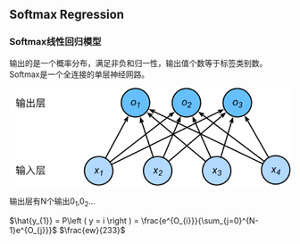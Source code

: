 ## Softmax Regression 



### Softmax线性回归模型

输出的是一个概率分布，满足非负和归一性，输出值个数等于标签类别数。Softmax是一个全连接的单层神经网路。

![img](../Images/3.4_softmaxreg.svg)

输出层有N个输出$0_{1}$,$0_{2}$...


$\hat{y_{1}} = P\left ( y = i \right ) = \frac{e^{O_{i}}}{\sum_{j=0}^{N-1}e^{O_{j}}}$
$\frac{ew}{233}$
